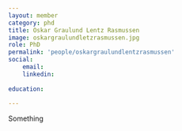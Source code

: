 ```yaml
---
layout: member
category: phd
title: Oskar Graulund Lentz Rasmussen
image: oskargraulundletzrasmussen.jpg
role: PhD
permalink: 'people/oskargraulundlentzrasmussen'
social:
    email: 
    linkedin: 
    
education:
 
---
```


Something
